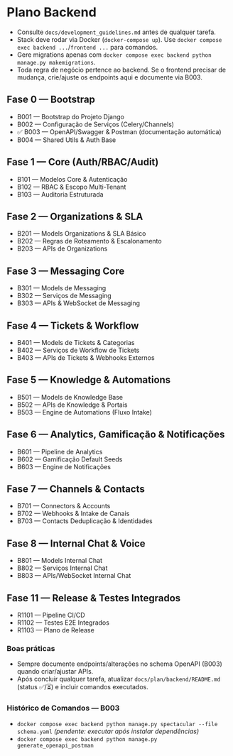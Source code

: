 # Plano Backend

- Consulte `docs/development_guidelines.md` antes de qualquer tarefa.
- Stack deve rodar via Docker (`docker-compose up`). Use `docker compose exec backend ...`/`frontend ...` para comandos.
- Gere migrations apenas com `docker compose exec backend python manage.py makemigrations`.
- Toda regra de negócio pertence ao backend. Se o frontend precisar de mudança, crie/ajuste os endpoints aqui e documente via B003.

## Fase 0 — Bootstrap
- B001 — Bootstrap do Projeto Django
- B002 — Configuração de Serviços (Celery/Channels)
- ✅ B003 — OpenAPI/Swagger & Postman (documentação automática)
- B004 — Shared Utils & Auth Base

## Fase 1 — Core (Auth/RBAC/Audit)
- B101 — Modelos Core & Autenticação
- B102 — RBAC & Escopo Multi-Tenant
- B103 — Auditoria Estruturada

## Fase 2 — Organizations & SLA
- B201 — Models Organizations & SLA Básico
- B202 — Regras de Roteamento & Escalonamento
- B203 — APIs de Organizations

## Fase 3 — Messaging Core
- B301 — Models de Messaging
- B302 — Serviços de Messaging
- B303 — APIs & WebSocket de Messaging

## Fase 4 — Tickets & Workflow
- B401 — Models de Tickets & Categorias
- B402 — Serviços de Workflow de Tickets
- B403 — APIs de Tickets & Webhooks Externos

## Fase 5 — Knowledge & Automations
- B501 — Models de Knowledge Base
- B502 — APIs de Knowledge & Portais
- B503 — Engine de Automations (Fluxo Intake)

## Fase 6 — Analytics, Gamificação & Notificações
- B601 — Pipeline de Analytics
- B602 — Gamificação Default Seeds
- B603 — Engine de Notificações

## Fase 7 — Channels & Contacts
- B701 — Connectors & Accounts
- B702 — Webhooks & Intake de Canais
- B703 — Contacts Deduplicação & Identidades

## Fase 8 — Internal Chat & Voice
- B801 — Models Internal Chat
- B802 — Serviços Internal Chat
- B803 — APIs/WebSocket Internal Chat

## Fase 11 — Release & Testes Integrados
- R1101 — Pipeline CI/CD
- R1102 — Testes E2E Integrados
- R1103 — Plano de Release

### Boas práticas
- Sempre documente endpoints/alterações no schema OpenAPI (B003) quando criar/ajustar APIs.
- Após concluir qualquer tarefa, atualizar `docs/plan/backend/README.md` (status ✅/⏳) e incluir comandos executados.

### Histórico de Comandos — B003
- `docker compose exec backend python manage.py spectacular --file schema.yaml` _(pendente: executar após instalar dependências)_
- `docker compose exec backend python manage.py generate_openapi_postman`
